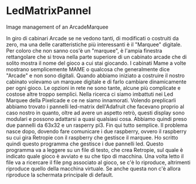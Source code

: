 # LedMatrixPannel
Image management of an ArcadeMarquee

In giro di cabinari Arcade se ne vedono tanti, di modificati o costruiti da zero, ma una delle caratteristiche più interessanti è il "Marquee" digitale.
Per coloro che non sanno cos'è un "marquee", è l'ampia finestra rettangolare che si trova nella parte superiore di un cabinato arcade che di solito mostra il nome del gioco a cui stai giocando. I cabinati Mame a volte mostrano semplicemente MAME o qualcosa  che generalmente dice "Arcade" e non sono digitali.
Quando abbiamo iniziato a costruire il nostro cabinato volevamo un marquee digitale e di farlo cambiare dinamicamente per ogni gioco.
Le opzioni in rete ne sono tante, alcune più complicate e costose altre troppo semplici.
Nella ricerca ci siamo imbattuti nei Led Marquee della Pixelcade e ce ne siamo innamorati.
Volendo preplicarli abbiamo trovato i pannelli led-matrix dell'Adafruit che facevano proprio al caso nostro in quanto, oltre ad avere un aspetto retrò, questi display sono modulari e possono adattarsi a quasi qualsiasi cosa.
Abbiamo quindi preso due pannelli da 63x32 e un rasperry pi3.
Fin qui tutto semplice.
Il problema nasce dopo, dovendo fare comunicare i due raspberry, ovvero il raspberry su cui gira Retropie con il raspberry che gestisce il marquee.
Ho scritto quindi questo programma che gestisce i due pannelli led.
Questo programma va a leggere su un file di testo, che crea Retropie, sul quale è indicato quale gioco è avviato e su che tipo di macchina.
Una volta letto il file va a ricercare il file png associato al gioco, se c'è lo riproduce, altrimenti riproduce quello della macchina virtuale. Se anche questa non c'è allora riproduce la schermata principale di default.


